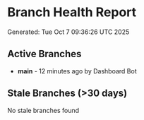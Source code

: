 # Branch Health Report
Generated: Tue Oct  7 09:36:26 UTC 2025

## Active Branches
- **main** - 12 minutes ago by Dashboard Bot

## Stale Branches (>30 days)
No stale branches found
